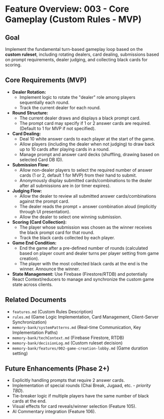 # Feature Overview: 003 - Core Gameplay (Custom Rules - MVP)

## Goal

Implement the fundamental turn-based gameplay loop based on the **custom ruleset**, including rotating dealers, card dealing, submissions based on prompt requirements, dealer judging, and collecting black cards for scoring.

## Core Requirements (MVP)

- **Dealer Rotation:**
  - Implement logic to rotate the "dealer" role among players sequentially each round.
  - Track the current dealer for each round.
- **Round Structure:**
  - The current dealer draws and displays a black prompt card.
  - The prompt card may specify if 1 or 2 answer cards are required. (Default to 1 for MVP if not specified).
- **Card Dealing:**
  - Deal 10 white answer cards to each player at the start of the game.
  - Allow players (including the dealer when not judging) to draw back up to 10 cards after playing cards in a round.
  - Manage prompt and answer card decks (shuffling, drawing based on selected Card DB ID).
- **Submission Flow:**
  - Allow non-dealer players to select the required number of answer cards (1 or 2, default 1 for MVP) from their hand to submit.
  - Anonymously display submitted cards/combinations to the dealer after all submissions are in (or timer expires).
- **Judging Flow:**
  - Allow the dealer to review all submitted answer cards/combinations against the prompt card.
  - The dealer reads the prompt + answer combination aloud (implicitly through UI presentation).
  - Allow the dealer to select one winning submission.
- **Scoring (Card Collection):**
  - The player whose submission was chosen as the winner receives the black prompt card for that round.
  - Track the black cards collected by each player.
- **Game End Condition:**
  - End the game after a pre-defined number of rounds (calculated based on player count and dealer turns per player setting from game creation).
  - The player with the most collected black cards at the end is the winner. Announce the winner.
- **State Management:** Use Firebase (Firestore/RTDB) and potentially React Context/reducers to manage and synchronize the custom game state across clients.

## Related Documents

- `features.md` (Custom Rules Description)
- `rules.md` (Game Logic Implementation, Card Management, Client-Server Synchronization)
- `memory-bank/systemPatterns.md` (Real-time Communication, Key Implementation Paths)
- `memory-bank/techContext.md` (Firebase Firestore, RTDB)
- `memory-bank/decisionLog.md` (Custom ruleset decision)
- `memory-bank/features/002-game-creation-lobby.md` (Game duration setting)

## Future Enhancements (Phase 2+)

- Explicitly handling prompts that require 2 answer cards.
- Implementation of special rounds (Chai Break, Jugaad, etc. - _priority TBD_).
- Tie-breaker logic if multiple players have the same number of black cards at the end.
- Visual effects for card reveals/winner selection (Feature 105).
- AI Commentary integration (Feature 106).
